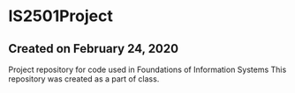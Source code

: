 # IS2501Project
## Created on February 24, 2020
Project repository for code used in Foundations of Information Systems
This repository was created as a part of class.
